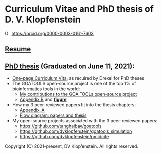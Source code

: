 # Curriculum Vitae and PhD thesis of D. V. Klopfenstein
<div itemscope itemtype="https://schema.org/Person"><a itemprop="sameAs" content="https://orcid.org/0000-0003-0161-7603" href="https://orcid.org/0000-0003-0161-7603" target="orcid.widget" rel="me noopener noreferrer" style="vertical-align:top;"><img src="https://orcid.org/sites/default/files/images/orcid_16x16.png" style="width:1em;margin-right:.5em;" alt="ORCID iD icon">https://orcid.org/0000-0003-0161-7603</a></div>

## [Resume](2022_resume_DVKlopfenstein.pdf)

## [PhD thesis](doc/PhD_thesis/PhD_Thesis.pdf) (Graduated on June 11, 2021):
* [One-page Curriculum Vita](doc/PhD_thesis/PhD_Vita.pdf), as required by Drexel for PhD theses
* The GOATOOLS open-source project is one of the top 1% of bioinformatics tools in the world:
  * [My contributions to the GOA TOOLs open-source project](doc/PhD_thesis/goatools_stargazers_dvk.pdf)
  * [Appendix B](doc/PhD_thesis/PhD_Appendix_B_GOA_TOOLS.pdf) and [**figure**](/doc/PhD_thesis/goatools_stargazers_fig.md)
* How my 3 peer-reviewed papers fit into the thesis chapters:
  * [Appendix_A](doc/PhD_thesis/PhD_Appendix_A_papers.pdf) 
  * [Flow diagram: papers and thesis](doc/PhD_thesis/PhD_Appendix_A_papers_image.pdf)
* My open-source projects associated with the 3 peer-reviewed papers:
  * https://github.com/tanghaibao/goatools
  * https://github.com/dvklopfenstein/goatools_simulation
  * https://github.com/dvklopfenstein/pmidcite

Copyright (C) 2021-present, DV Klopfenstein. All rights reserved.
